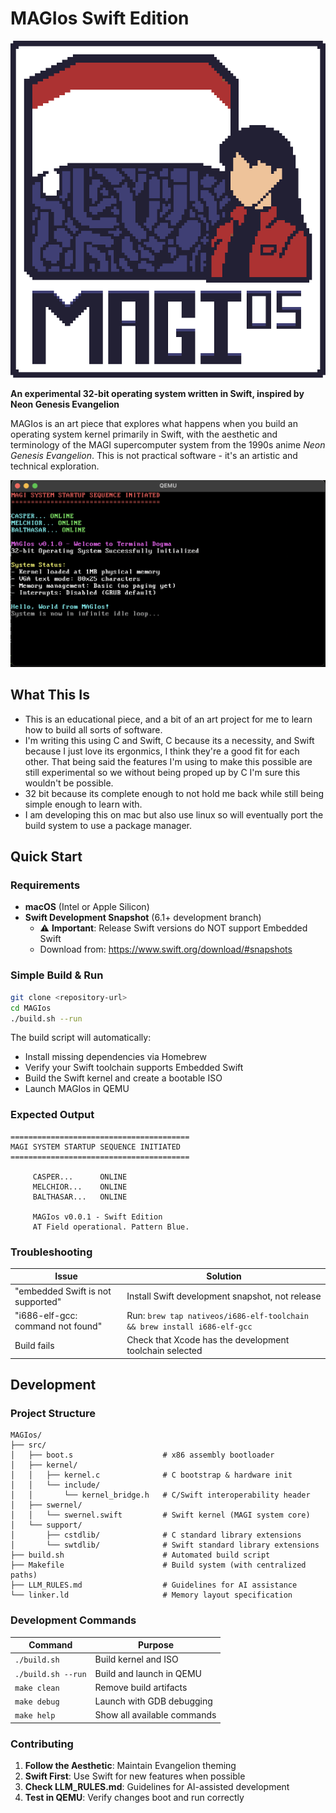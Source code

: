 # MAGIos Swift Edition

![Logo](resources/MAGIos.png)

**An experimental 32-bit operating system written in Swift, inspired by Neon Genesis Evangelion**

MAGIos is an art piece that explores what happens when you build an operating system kernel primarily in Swift, with the aesthetic and terminology of the MAGI supercomputer system from the 1990s anime _Neon Genesis Evangelion_. This is not practical software - it's an artistic and technical exploration.

![Screenshot](resources/firstLook.png)

## What This Is

- This is an educational piece, and a bit of an art project for me to learn how to build all sorts of software.
- I'm writing this using C and Swift, C because its a necessity, and Swift because I just love its ergonmics, I think they're a good fit for each other. That being said the features I'm using to make this possible are still experimental so we without being proped up by C I'm sure this wouldn't be possible.
- 32 bit because its complete enough to not hold me back while still being simple enough to learn with.
- I am developing this on mac but also use linux so will eventually port the build system to use a package manager.

## Quick Start

### Requirements

- **macOS** (Intel or Apple Silicon)
- **Swift Development Snapshot** (6.1+ development branch)
  - ⚠️ **Important**: Release Swift versions do NOT support Embedded Swift
  - Download from: https://www.swift.org/download/#snapshots

### Simple Build & Run

```bash
git clone <repository-url>
cd MAGIos
./build.sh --run
```

The build script will automatically:

- Install missing dependencies via Homebrew
- Verify your Swift toolchain supports Embedded Swift
- Build the Swift kernel and create a bootable ISO
- Launch MAGIos in QEMU

### Expected Output

```
========================================
MAGI SYSTEM STARTUP SEQUENCE INITIATED
========================================

     CASPER...      ONLINE
     MELCHIOR...    ONLINE
     BALTHASAR...   ONLINE

     MAGIos v0.0.1 - Swift Edition
     AT Field operational. Pattern Blue.
```

### Troubleshooting

| Issue                             | Solution                                                                 |
| --------------------------------- | ------------------------------------------------------------------------ |
| "embedded Swift is not supported" | Install Swift development snapshot, not release                          |
| "i686-elf-gcc: command not found" | Run: `brew tap nativeos/i686-elf-toolchain && brew install i686-elf-gcc` |
| Build fails                       | Check that Xcode has the development toolchain selected                  |

## Development

### Project Structure

```
MAGIos/
├── src/
│   ├── boot.s                    # x86 assembly bootloader
│   ├── kernel/
│   │   ├── kernel.c              # C bootstrap & hardware init
│   │   └── include/
│   │       └── kernel_bridge.h   # C/Swift interoperability header
│   ├── swernel/
│   │   └── swernel.swift         # Swift kernel (MAGI system core)
│   └── support/
│       ├── cstdlib/              # C standard library extensions
│       └── swtdlib/              # Swift standard library extensions
├── build.sh                      # Automated build script
├── Makefile                      # Build system (with centralized paths)
├── LLM_RULES.md                  # Guidelines for AI assistance
└── linker.ld                     # Memory layout specification
```

### Development Commands

| Command            | Purpose                     |
| ------------------ | --------------------------- |
| `./build.sh`       | Build kernel and ISO        |
| `./build.sh --run` | Build and launch in QEMU    |
| `make clean`       | Remove build artifacts      |
| `make debug`       | Launch with GDB debugging   |
| `make help`        | Show all available commands |

### Contributing

1. **Follow the Aesthetic**: Maintain Evangelion theming
2. **Swift First**: Use Swift for new features when possible
3. **Check LLM_RULES.md**: Guidelines for AI-assisted development
4. **Test in QEMU**: Verify changes boot and run correctly
